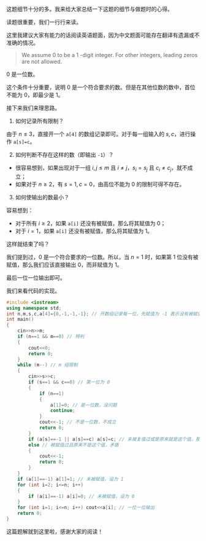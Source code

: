 这题细节十分的多。我来给大家总结一下这题的细节与做题时的心得。

读题很重要，我们一行行来读。

这里我建议大家有能力的话阅读英语题面，因为中文题面可能存在翻译有遗漏或不准确的情况。

> We assume $0$ to be a $1$ -digit integer. For other integers, leading zeros are not allowed.

$0$ 是一位数。

这个条件十分重要，说明 $0$ 是一个符合要求的数。但是在其他位数的数中，首位不能为 $0$，即最少是 $1$。

接下来我们来理思路。

1. 如何记录所有限制？

由于 $n \leq 3$，直接开一个 `a[4]` 的数组记录即可。对于每一组输入的 $s,c$，进行操作 `a[s]=c`。

2. 如何判断不存在这样的数（即输出 `-1`）？

- 很容易想到，如果出现对于一组 $i,j \leq m$ 且 $i \not =j$，$s_i=s_j$ 且 $c_i \not =c_j$，就不成立；
- 如果对于 $n \geq 2$，有 $s=1,c=0$，由高位不能为 $0$ 的限制可得不存在。

3. 如何使输出的数最小？

容易想到：

- 对于所有 $i \geq 2$，如果 `a[i]` 还没有被赋值，那么将其赋值为 $0$；
- 对于 $i=1$，如果 `a[i]` 还没有被赋值，那么将其赋值为 $1$。

这样就结束了吗？

我们提到过，$0$ 是一个符合要求的一位数。所以，当 $n=1$ 时，如果第 $1$ 位没有被赋值，那么我们应该直接输出 $0$，而非赋值为 $1$。

最后一位一位输出即可。

我们来看代码的实现。

```cpp
#include <iostream>
using namespace std;
int n,m,s,c,a[4]={0,-1,-1,-1}; // 开数组记录每一位，先赋值为 -1 表示没有被赋值过
int main()
{
    cin>>n>>m;
    if (n==1 && m==0) // 特判
    {
        cout<<0;
        return 0;
    }
    while (m--) // m 组限制
    {
        cin>>s>>c;
        if (s==1 && c==0) // 第一位为 0
        {
            if (n==1)
            {
                a[1]=0; // 是一位数，没问题
                continue;
            }
            cout<<-1; // 不是一位数，不成立
            return 0;
        }
        if (a[s]==-1 || a[s]==c) a[s]=c; // 未被复值过或是原来就是这个值，那么赋值
        else // 被赋值过且原来不是这个值，矛盾
        {
            cout<<-1;
            return 0;
        }
    }
    if (a[1]==-1) a[1]=1; // 未被赋值，设为 1
    for (int i=2; i<=n; i++)
    {
        if (a[i]==-1) a[i]=0; // 未被赋值，设为 0
    }
    for (int i=1; i<=n; i++) cout<<a[i]; // 一位一位输出
    return 0;
}
```

这篇题解就到这里啦，感谢大家的阅读！